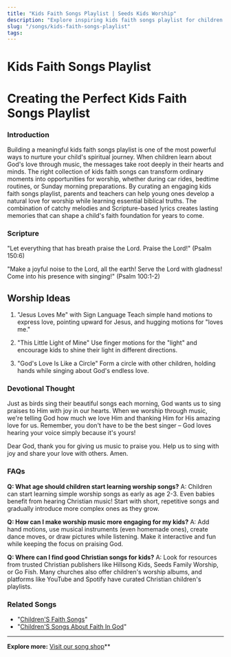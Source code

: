 ```yaml
---
title: "Kids Faith Songs Playlist | Seeds Kids Worship"
description: "Explore inspiring kids faith songs playlist for children's worship and faith development. Biblical music resources for families and ministry."
slug: "/songs/kids-faith-songs-playlist"
tags:
---
```


# Kids Faith Songs Playlist

# Creating the Perfect Kids Faith Songs Playlist

### Introduction
Building a meaningful kids faith songs playlist is one of the most powerful ways to nurture your child's spiritual journey. When children learn about God's love through music, the messages take root deeply in their hearts and minds. The right collection of kids faith songs can transform ordinary moments into opportunities for worship, whether during car rides, bedtime routines, or Sunday morning preparations. By curating an engaging kids faith songs playlist, parents and teachers can help young ones develop a natural love for worship while learning essential biblical truths. The combination of catchy melodies and Scripture-based lyrics creates lasting memories that can shape a child's faith foundation for years to come.

### Scripture
"Let everything that has breath praise the Lord. Praise the Lord!" (Psalm 150:6)

"Make a joyful noise to the Lord, all the earth! Serve the Lord with gladness! Come into his presence with singing!" (Psalm 100:1-2)

## Worship Ideas
1. "Jesus Loves Me" with Sign Language
Teach simple hand motions to express love, pointing upward for Jesus, and hugging motions for "loves me."

2. "This Little Light of Mine"
Use finger motions for the "light" and encourage kids to shine their light in different directions.

3. "God's Love Is Like a Circle"
Form a circle with other children, holding hands while singing about God's endless love.

### Devotional Thought
Just as birds sing their beautiful songs each morning, God wants us to sing praises to Him with joy in our hearts. When we worship through music, we're telling God how much we love Him and thanking Him for His amazing love for us. Remember, you don't have to be the best singer – God loves hearing your voice simply because it's yours!

Dear God, thank you for giving us music to praise you. Help us to sing with joy and share your love with others. Amen.

### FAQs
**Q: What age should children start learning worship songs?**
A: Children can start learning simple worship songs as early as age 2-3. Even babies benefit from hearing Christian music! Start with short, repetitive songs and gradually introduce more complex ones as they grow.

**Q: How can I make worship music more engaging for my kids?**
A: Add hand motions, use musical instruments (even homemade ones), create dance moves, or draw pictures while listening. Make it interactive and fun while keeping the focus on praising God.

**Q: Where can I find good Christian songs for kids?**
A: Look for resources from trusted Christian publishers like Hillsong Kids, Seeds Family Worship, or Go Fish. Many churches also offer children's worship albums, and platforms like YouTube and Spotify have curated Christian children's playlists.

### Related Songs

- "[Children'S Faith Songs](/songs/children-s-faith-songs/)"
- "[Children'S Songs About Faith In God](/songs/children-s-songs-about-faith-in-god/)"

---

**Explore more:** [Visit our song shop](https://seedskidsworship.com/shop)**

<!-- Schema Markup -->
<script type="application/ld+json">
{
  "@context": "https://schema.org",
  "@type": "MusicRecording",
  "name": "Kids Faith Songs Playlist",
  "byArtist": {
    "@type": "MusicGroup",
    "name": "Seeds Kids Worship"
  },
  "isFamilyFriendly": true,
  "url": "https://seedskidsworship.com/songs/kids-faith-songs-playlist/"
}
</script>